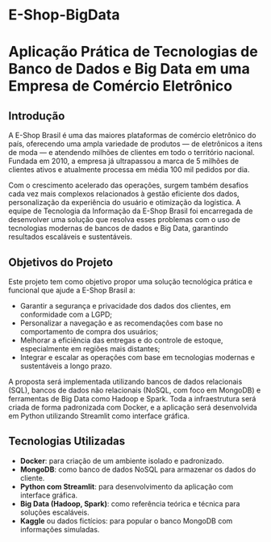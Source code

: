 # E-Shop-BigData

# Aplicação Prática de Tecnologias de Banco de Dados e Big Data em uma Empresa de Comércio Eletrônico

## Introdução

A E-Shop Brasil é uma das maiores plataformas de comércio eletrônico do país, oferecendo uma ampla variedade de produtos — de eletrônicos a itens de moda — e atendendo milhões de clientes em todo o território nacional. Fundada em 2010, a empresa já ultrapassou a marca de 5 milhões de clientes ativos e atualmente processa em média 100 mil pedidos por dia.

Com o crescimento acelerado das operações, surgem também desafios cada vez mais complexos relacionados à gestão eficiente dos dados, personalização da experiência do usuário e otimização da logística. A equipe de Tecnologia da Informação da E-Shop Brasil foi encarregada de desenvolver uma solução que resolva esses problemas com o uso de tecnologias modernas de bancos de dados e Big Data, garantindo resultados escaláveis e sustentáveis.

## Objetivos do Projeto

Este projeto tem como objetivo propor uma solução tecnológica prática e funcional que ajude a E-Shop Brasil a:

- Garantir a segurança e privacidade dos dados dos clientes, em conformidade com a LGPD;
- Personalizar a navegação e as recomendações com base no comportamento de compra dos usuários;
- Melhorar a eficiência das entregas e do controle de estoque, especialmente em regiões mais distantes;
- Integrar e escalar as operações com base em tecnologias modernas e sustentáveis a longo prazo.

A proposta será implementada utilizando bancos de dados relacionais (SQL), bancos de dados não relacionais (NoSQL, com foco em MongoDB) e ferramentas de Big Data como Hadoop e Spark. Toda a infraestrutura será criada de forma padronizada com Docker, e a aplicação será desenvolvida em Python utilizando Streamlit como interface gráfica.

## Tecnologias Utilizadas

- **Docker**: para criação de um ambiente isolado e padronizado.
- **MongoDB**: como banco de dados NoSQL para armazenar os dados do cliente.
- **Python com Streamlit**: para desenvolvimento da aplicação com interface gráfica.
- **Big Data (Hadoop, Spark)**: como referência teórica e técnica para soluções escaláveis.
- **Kaggle** ou dados fictícios: para popular o banco MongoDB com informações simuladas.


